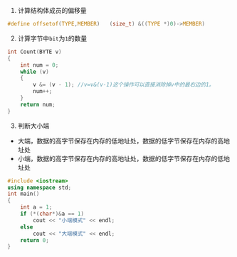1. 计算结构体成员的偏移量
```c
#define offsetof(TYPE,MEMBER)   (size_t) &((TYPE *)0)->MEMBER)
```
2. 计算字节中`bit`为`1`的数量
``` c
int Count(BYTE v)
{
    int num = 0;
    while (v)
    {
        v &= (v - 1); //v=v&(v-1)这个操作可以直接消除掉v中的最右边的1。
        num++;
    }
    return num;
}
```
3. 判断大小端
- 大端，数据的高字节保存在内存的低地址处，数据的低字节保存在内存的高地址处
- 小端，数据的高字节保存在内存的高地址处，数据的低字节保存在内存的低地址处
``` c++
#include <iostream>
using namespace std;
int main()
{
    int a = 1;
    if (*(char*)&a == 1)
        cout << "小端模式" << endl;
    else
        cout << "大端模式" << endl;
    return 0;
}
```
<!--stackedit_data:
eyJoaXN0b3J5IjpbMTk1OTM4MDI3OSwtMTc4NzkyODU3MCwtMT
QzMDgxODE2N119
-->